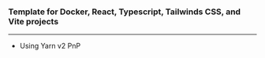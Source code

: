 ### Template for Docker, React, Typescript, Tailwinds CSS, and Vite projects

---

- Using Yarn v2 PnP

